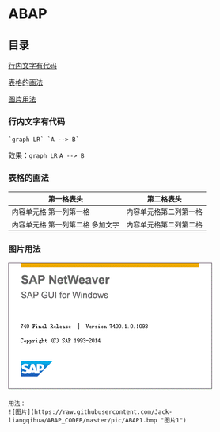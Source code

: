 # ABAP 

## 目录
[行内文字有代码](#行内文字有代码)

[表格的画法](#表格的画法)

[图片用法](#图片用法)
 
### 行内文字有代码 
```
`graph LR` `A --> B`

```
效果：`graph LR` `A --> B`

 
### 表格的画法 

第一格表头 | 第二格表头
--------- | -------------
内容单元格 第一列第一格 | 内容单元格第二列第一格
内容单元格 第一列第二格 多加文字 | 内容单元格第二列第二格
 
### 图片用法

![图片](https://raw.githubusercontent.com/Jack-liangqihua/ABAP_CODER/master/pic/ABAP1.gif "图片1")

<!--  ![图片](D://Git/ABAP_CODER/pic/ABAP1.gif "图片1")  -->
```
用法：
![图片](https://raw.githubusercontent.com/Jack-liangqihua/ABAP_CODER/master/pic/ABAP1.bmp "图片1")
```


 
